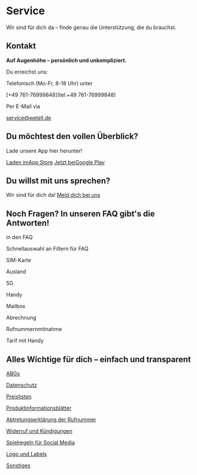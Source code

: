 Service
==========

Wir sind für dich da –
finde genau die Unterstützung,
die du brauchst.

Kontakt
----------

**Auf Augenhöhe – persönlich und unkompliziert.**

Du erreichst uns:

Telefonisch
(Mo-Fr, 8-18 Uhr) unter

[\+49 761-76999848](tel:+49 761-76999848)

Per E-Mail via

[service@wetell.de](mailto:service@wetell.de)

Du möchtest den vollen Überblick?
----------

Lade unsere App hier herunter!

[Laden imApp Store](https://apps.apple.com/de/app/wetell/id6450259024) [Jetzt beiGoogle Play](https://play.google.com/store/apps/details?id=de.appsoluts.wetell)

Du willst mit uns sprechen?
----------

Wir sind für dich da! [Meld dich bei uns](/service/kontakt/)

Noch Fragen?
 In unseren FAQ gibt's die Antworten!
----------

in den FAQ

Schnellauswahl an Filtern für FAQ

SIM-Karte

Ausland

5G

Handy

Mailbox

Abrechnung

Rufnummernmitnahme

Tarif mit Handy

Alles Wichtige für dich – einfach und transparent
----------

[ABGs](/service/downloads/#agb)

[Datenschutz](/service/downloads/#datenschutz)

[Preislisten](/service/downloads/#preislisten)

[Produktinformationsblätter](/service/downloads/#pib)

[Abtretungserklärung der Rufnummer](/service/downloads/#abtretungserklaerung)

[Widerruf und Kündigungen](/service/downloads/#widerruf)

[Spielregeln für Social Media](/service/downloads/#social_media)

[Logo und Labels](/service/downloads/#logo_labels)

[Sonstiges](/service/downloads/#sonstiges)
